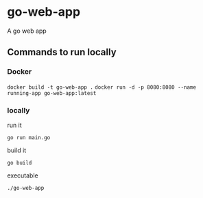 # go-web-app
A go web app


## Commands to run locally

### Docker

```docker build -t go-web-app .```
```docker run -d -p 8080:8080 --name running-app go-web-app:latest ```


### locally
run it

```go run main.go```

build it

```go build```

executable 

```./go-web-app```

